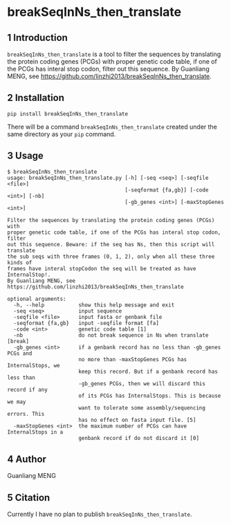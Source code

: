 # breakSeqInNs_then_translate

## 1 Introduction

`breakSeqInNs_then_translate` is a tool to filter the sequences by translating the protein coding genes (PCGs) with proper genetic code table, if one of the PCGs has interal stop codon, filter out this sequence. By Guanliang MENG, see https://github.com/linzhi2013/breakSeqInNs_then_translate.

## 2 Installation

    pip install breakSeqInNs_then_translate

There will be a command `breakSeqInNs_then_translate` created under the same directory as your `pip` command.

## 3 Usage
    
    $ breakSeqInNs_then_translate
    usage: breakSeqInNs_then_translate.py [-h] [-seq <seq>] [-seqfile <file>]
                                          [-seqformat {fa,gb}] [-code <int>] [-nb]
                                          [-gb_genes <int>] [-maxStopGenes <int>]

    Filter the sequences by translating the protein coding genes (PCGs) with
    proper genetic code table, if one of the PCGs has interal stop codon, filter
    out this sequence. Beware: if the seq has Ns, then this script will translate
    the sub seqs with three frames (0, 1, 2), only when all these three kinds of
    frames have interal stopCodon the seq will be treated as have InternalStop!.
    By Guanliang MENG, see
    https://github.com/linzhi2013/breakSeqInNs_then_translate

    optional arguments:
      -h, --help           show this help message and exit
      -seq <seq>           input sequence
      -seqfile <file>      input fasta or genbank file
      -seqformat {fa,gb}   input -seqfile format [fa]
      -code <int>          genetic code table [1]
      -nb                  do not break sequence in Ns when translate [break]
      -gb_genes <int>      if a genbank record has no less than -gb_genes PCGs and
                           no more than -maxStopGenes PCGs has InternalStops, we
                           keep this record. But if a genbank record has less than
                           -gb_genes PCGs, then we will discard this record if any
                           of its PCGs has InternalStops. This is because we may
                           want to tolerate some assembly/sequencing errors. This
                           has no effect on fasta input file. [5]
      -maxStopGenes <int>  the maximum number of PCGs can have InternalStops in a
                           genbank record if do not discard it [0]


## 4 Author
Guanliang MENG

## 5 Citation
Currently I have no plan to publish `breakSeqInNs_then_translate`.







